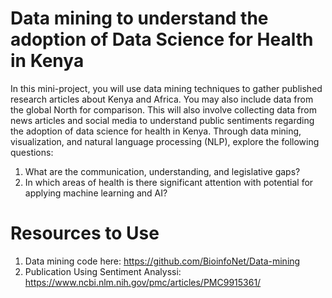 # Data mining to understand the adoption of Data Science for Health in Kenya
In this mini-project, you will use data mining techniques to gather published research articles about Kenya and Africa. You may also include data from the global North for comparison. This will also involve collecting data from news articles and social media to understand public sentiments regarding the adoption of data science for health in Kenya. Through data mining, visualization, and natural language processing (NLP), explore the following questions:
1. What are the communication, understanding, and legislative gaps?
2. In which areas of health is there significant attention with potential for applying machine learning and AI?

# Resources to Use
1. Data mining code here: https://github.com/BioinfoNet/Data-mining
2. Publication Using Sentiment Analyssi: https://www.ncbi.nlm.nih.gov/pmc/articles/PMC9915361/
